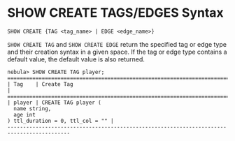 # SHOW CREATE TAGS/EDGES Syntax

```ngql
SHOW CREATE {TAG <tag_name> | EDGE <edge_name>}
```

`SHOW CREATE TAG` and `SHOW CREATE EDGE` return the specified tag or edge type and their creation syntax in a given space. If the tag or edge type contains a default value, the default value is also returned.

```ngql
nebula> SHOW CREATE TAG player;
==========================================================================================
| Tag    | Create Tag                                                                    |
==========================================================================================
| player | CREATE TAG player (
  name string,
  age int
) ttl_duration = 0, ttl_col = "" |
------------------------------------------------------------------------------------------
```
